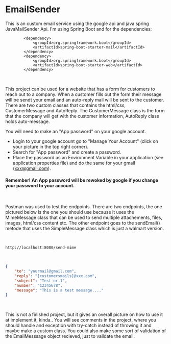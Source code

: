 # EmailSender
This is an custom email service using the google api and java spring JavaMailSender Api. I'm using Spring Boot and for the dependencies:

```
        <dependency>
            <groupId>org.springframework.boot</groupId>
            <artifactId>spring-boot-starter-mail</artifactId>
        </dependency>
        <dependency>
            <groupId>org.springframework.boot</groupId>
            <artifactId>spring-boot-starter-web</artifactId>
        </dependency>
```

<br>

This project can be used for a website that has a form for customers to reach out to a company.
When a customer fills out the form their message will be sendt your email and an auto-reply mail will be sent to the customer.
There are two custom classes that contains the html/css, CustomerMessage and AutoReply.
The CustomerMessage class is the form that the company will get with the customer information, AutoReply class holds auto-message.

You will need to make an "App password" on your google account. 
 - Login to your google account go to "Manage Your Account" (click on your picture in the top right corner).
 - Search for "App password" and create a password.
 - Place the password as an Environment Variable in your application (see application properties file) and do the same for your gmail (xxx@gmail.com).


#### Remember! An App password will be rewoked by google if you change your password to your account.

<br>

Postman was used to test the endpoints. There are two endpoints, the one pictured below is the one you should use because it uses the MimeMessage class that can be used to send multiple attachements, files, images, html/css content etc. The other endpoint goes to the sendEmail() metode that uses the SimpleMessage class which is just a walmart version.

<br>

```
http://localhost:8080/send-mime
```

<br>

```json
{
    "to": "yourmail@gmail.com",
    "reply": "[customersmails]@xxx.com",
    "subject": "Test nr.1",
    "number": "12345678",
    "message": "This is a test message...."
}
```


<br>

This is not a finished project, but it gives an overall picture on how to use it at implement it, kinda.. You will see comments in the project, where you should handle and exception with try-catch instead of throwing it and maybe make a custom class. You could also make some sort of validation of the EmailMesssage object recieved, just to validate the email.
